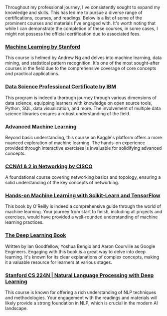 Throughout my professional journey, I've consistently sought to expand my knowledge and skills. This has led me to pursue a diverse range of certifications, courses, and readings. Below is a list of some of the prominent courses and materials I've engaged with. It's worth noting that while I can demonstrate the completion of these courses, in some cases, I might not possess the official certification due to associated fees.

### [Machine Learning by Stanford](https://www.coursera.org/learn/machine-learning)

This course is helmed by Andrew Ng and delves into machine learning, data mining, and statistical pattern recognition. It's one of the most sought-after courses in the field due to the comprehensive coverage of core concepts and practical applications.
  
### [Data Science Professional Certificate by IBM](https://www.coursera.org/professional-certificates/ibm-data-science)

This program is indeed a thorough journey through various dimensions of data science, equipping learners with knowledge on open source tools, Python, SQL, data visualization, and more. The involvement of multiple data science libraries ensures a robust understanding of the field.

### [Advanced Machine Learning](https://www.kaggle.com/learn/advanced-machine-learning)

Beyond basic understanding, this course on Kaggle's platform offers a more nuanced exploration of machine learning. The hands-on experience provided through interactive exercises is invaluable for solidifying advanced concepts.

### [CCNA1 & 2 in Networking by CISCO](https://www.cisco.com/c/en/us/training-events/training-certifications/certifications/associate/ccna.html)

A foundational course covering networking basics and topology, ensuring a solid understanding of the key concepts of networking.

### [Hands-on Machine Learning with Scikit-Learn and TensorFlow](https://www.oreilly.com/library/view/hands-on-machine-learning/9781492032632/) 

This book by O'Reilly is indeed a comprehensive guide through the world of machine learning. Your journey from start to finish, including all projects and exercises, would have provided a well-rounded understanding of machine learning practices.

### [The Deep Learning Book](http://www.deeplearningbook.org/)
Written by Ian Goodfellow, Yoshua Bengio and Aaron Courville as Google Engineers. Engaging with this book is a great way to delve into deep learning. It's known for its clear explanations of complex concepts, making it a valuable resource for learners at various stages.

### [Stanford CS 224N | Natural Language Processing with Deep Learning](http://web.stanford.edu/class/cs224n/)
This course is known for offering a rich understanding of NLP techniques and methodologies. Your engagement with the readings and materials will likely provide a strong foundation in NLP, which is crucial in the modern AI landscape.